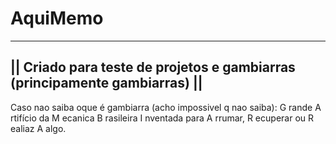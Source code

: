 # AquiMemo 

---------------------------------------------------------------------------
|| Criado para teste de projetos e gambiarras (principamente gambiarras) ||
---------------------------------------------------------------------------

Caso nao saiba oque é gambiarra (acho impossivel q nao saiba):
G rande
A rtifício da
M ecanica
B rasileira
I nventada para
A rrumar,
R ecuperar ou
R ealiaz
A algo.
